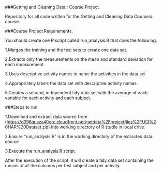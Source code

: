 ###Getting and Cleaning Data : Course Project 

Repository for all code written for the Getting and Cleaning Data Coursera course.

###Course Project Requirements.

You should create one R script called run_analysis.R that does the following.

1.Merges the training and the test sets to create one data set.

2.Extracts only the measurements on the mean and standard deviation for each measurement.

3.Uses descriptive activity names to name the activities in the data set

4.Appropriately labels the data set with descriptive activity names.

5.Creates a second, independent tidy data set with the average of each variable for each activity and each subject.

###Steps to run.

1.Download and extract data source from (https://d396qusza40orc.cloudfront.net/getdata%2Fprojectfiles%2FUCI%20HAR%20Dataset.zip) into working directory of R studio in local drive.

2.Ensure "run_analysis.R" is in the working directory of the extracted data source

3.Execute the run_analysis.R script.

After the execution of the script, it will create a tidy data set containing the means of all the columns per test subject and per activity. 

